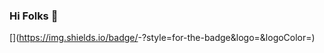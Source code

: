 ### Hi Folks 👋
[<Badge Name>](https://img.shields.io/badge/<Badge Text>-<Background Color>?style=for-the-badge&logo=<Icon Name>&logoColor=<Logo Color>)



<!--
**ssk53573/ssk53573** is a ✨ _special_ ✨ repository because its `README.md` (this file) appears on your GitHub profile.

Here are some ideas to get you started:

- 🔭 I’m currently working on ...
- 🌱 I’m currently learning ...
- 👯 I’m looking to collaborate on ...
- 🤔 I’m looking for help with ...
- 💬 Ask me about ...
- 📫 How to reach me: ...
- 😄 Pronouns: ...
- ⚡ Fun fact: ...
-->
